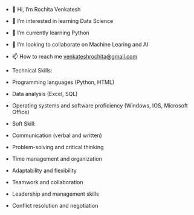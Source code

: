 - 👋 Hi, I’m Rochita Venkatesh
- 👀 I’m interested in learning Data Science
- 🌱 I’m currently learning Python
- 💞️ I’m looking to collaborate on  Machine Learing and AI
- 📫 How to reach me venkateshrochita@gmail.com

 
- Technical Skills:
- Programming languages (Python, 
HTML)
- Data analysis (Excel, SQL)
- Operating systems and software 
proficiency (Windows, IOS, Microsoft 
Office)


- Soft Skill:
- Communication (verbal and written)
- Problem-solving and critical thinking
- Time management and organization
- Adaptability and flexibility
- Teamwork and collaboration
- Leadership and management skills
- Conflict resolution and negotiation

